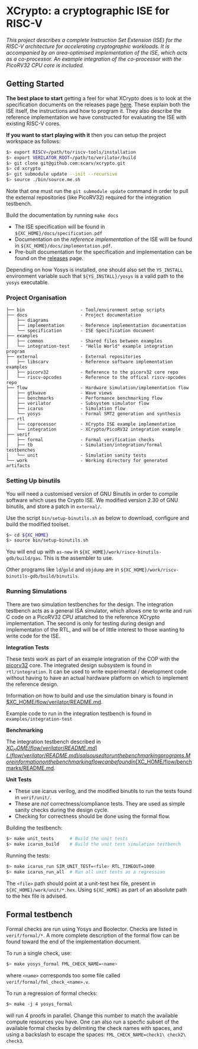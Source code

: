 # XCrypto: a cryptographic ISE for RISC-V

*This project describes a complete Instruction Set Extension (ISE) for the
RISC-V architecture for accelerating cryptographic workloads. It is
accompanied by an area-optimised implementation of the ISE, which acts as
a co-processor. An example integration of the co-processor with the PicoRV32
CPU core is included.*

## Getting Started

**The best place to start** getting a feel for what XCrypto does is to look
at the specification documents on the releases page
[here](https://github.com/scarv/xcrypto/releases).
These explain both the ISE itself, the instructions and how to program it.
They also describe the reference implementation we have constructed for
evaluating the ISE with existing RISC-V cores.

**If you want to start playing with it** then you can setup the project
workspace as follows:

```sh
$> export RISCV=/path/to/riscv-tools/installation
$> export VERILATOR_ROOT=/path/to/verilator/build
$> git clone git@github.com:scarv/xcrypto.git
$> cd xcrypto
$> git submodule update --init --recursive
$> source ./bin/source.me.sh
```

Note that one must run the `git submodule update` command in order to
pull the external repositories (like PicoRV32) required for the integration
testbench.

Build the documentation by running `make docs`

- The ISE specification will be found in `${XC_HOME}/docs/specification.pdf`
- Documentation on the *reference implementation* of the ISE willl be found
  in `${XC_HOME}/docs/implementation.pdf`.
- Pre-built documentation for the specification and implementation can
  be found on the [releases](https://github.com/scarv/xcrypto/releases) page.

Depending on how Yosys is installed, one should also set the `YS_INSTALL`
environment variable such that `${YS_INSTALL}/yosys` is a valid path to the
`yosys` executable.

### Project Organisation

```
├── bin                     - Tool/environment setup scripts
├── docs                    - Project documentation
│   ├── diagrams
│   ├── implementation      - Reference implementation documentation
│   └── specification       - ISE Specification document
├── examples
│   ├── common              - Shared files between examples
│   └── integration-test    - "Hello World" example integration program
├── external                - External repositories
│   ├── libscarv            - Reference software implementation examples
│   ├── picorv32            - Reference to the picorv32 core repo
│   └── riscv-opcodes       - Reference to the offical riscv-opcodes repo
├── flow                    - Hardware simulation/implementation flow
│   ├── gtkwave             - Wave views
│   ├── benchmarks          - Performance benchmarking flow
│   ├── verilator           - Subsystem simulator flow
│   ├── icarus              - Simulation flow
│   └── yosys               - Formal SMT2 generation and synthesis
├── rtl
│   ├── coprocessor         - XCrypto ISE example implementation
│   └── integration         - XCrypto/PicoRV32 integration example
├── verif
│   ├── formal              - Formal verification checks
│   ├── tb                  - Simulation/integration/formal testbenches
│   └── unit                - Simulation sanity tests
└── work                    - Working directory for generated artifacts
```

### Setting Up binutils

You will need a customised version of GNU Binutils in order to compile
software which uses the Crypto ISE. We modified version 2.30 of GNU
binutils, and store a patch in `external/`. 

Use the script `bin/setup-binutils.sh` as below to download, configure
and build the modified toolset.

```sh
$> cd ${XC_HOME}
$> source bin/setup-binutils.sh
```

You will end up with `as-new` in 
`${XC_HOME}/work/riscv-binutils-gdb/build/gas`. This is the assembler to use.

Other programs like `ld`/`gold` and `objdump` are in
`${XC_HOME}/work/riscv-binutils-gdb/build/binutils`.

### Running Simulations

There are two simulation testbenches for the design. The integration
testbench acts as a general ISA simulator, which allows one to write
and run C code on a PicoRV32 CPU attatched to the reference XCrypto
implementation. The second is only for testing during design and
implementaton of the RTL, and will be of little interest to those wanting
to write code for the ISE.

**Integration Tests**

These tests work as part of an example integration of the COP with the
[picorv32](https://github.com/cliffordwolf/picorv32) core.
The integrated design subsystem is found in `rtl/integration`.
It can be used to write experimental / development code without having to
have an actual hardware platform on which to implement the reference
design.

Information on how to build and use the simulation binary is found
in [$XC_HOME/flow/verilator/README.md](./flow/verilator/README.md).

Example code to run in the integration testbench is found in 
`examples/integration-test`

**Benchmarking**

The integration testbench described in 
[$XC_HOME/flow/verilator/README.md](./flow/verilator/README.md)
is also used to run the benchmarking programs.
More information on the benchmarking flow can be found in
[$XC_HOME/flow/benchmarks/README.md](./flow/benchmarks/README.md).


**Unit Tests**

- These use icarus verilog, and the modified binutils to run the tests
  found in `verif/unit/`.
- These are *not* correctness/compliance tests. They are used as simple 
  sanity checks during the design cycle.
- Checking for correctness should be done using the formal flow.

Building the testbench:

```sh
$> make unit_tests      # Build the unit tests
$> make icarus_build    # Build the unit test simulation testbench
```

Running the tests:

```sh
$> make icarus_run SIM_UNIT_TEST=<file> RTL_TIMEOUT=1000
$> make icarus_run_all  # Run all unit tests as a regression
```

The `<file>` path should point at a unit-test hex file, present in
`${XC_HOME}/work/unit/*.hex`. Using `${XC_HOME}` as part of an absolute path
to the hex file is advised.

## Formal testbench

Formal checks are run using Yosys and Boolector. Checks are listed in
`verif/formal/*`. A more complete description of the formal flow can
be found toward the end of the implementation document.

To run a single check, use:

```sh
$> make yosys_formal FML_CHECK_NAME=<name>
```

where `<name>` corresponds too some file called 
`verif/formal/fml_check_<name>.v`.

To run a regression of formal checks:

```sh
$> make -j 4 yosys_formal
```

will run 4 proofs in parallel. Change this number to match the available
compute resources you have. One can also run a specfic subset of the
available formal checks by delimiting the check names with spaces, and using
a backslash to escape the spaces: `FML_CHECK_NAME=check1\ check2\ check3`.

